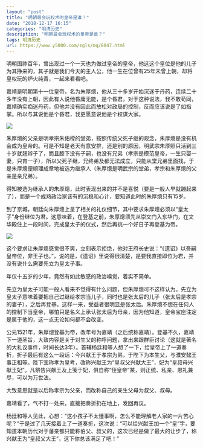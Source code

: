 ```yaml
---
layout: "post"
title: "明朝最会玩权术的皇帝是谁？"
date: "2018-12-17 16:15"
categories: "明清历史"
description: "明朝最会玩权术的皇帝是谁？"
tags: 明清历史
url: https://www.y5000.com/zgls/mq/8047.html
---
```






明朝国祚百年，曾出现过一个一天也为做过皇帝的皇帝，他这这个皇位是他的儿子为其挣来的，其子就是我们今天的主人公，他一生在位曾有25年未曾上朝，却将皇权玩的炉火纯青，一起来看看吧。

嘉靖是明朝第十一位皇帝，名为朱厚熜，他从三十多岁开始沉迷于丹药，连续二十多年没有上朝，因此有人说他昏庸无能，是个昏君。对于这种说法，我不敢苟同，嘉靖确实痴迷丹药，但他并没有因此而放松对政局的控制，反而应该说是了如指掌。所以与其说他是个昏君，我更愿意说他是个权谋大家。

![](https://img.y5000.com/uploads/allimg/161222/133941N16-0.jpg)

朱厚熜的父亲是明孝宗朱佑樘的堂弟，按照传统父死子继的观念，朱厚熜是没有机会成为皇帝的。可是不知是老天有意安排，还是别的原因，明武宗朱厚照只活到三十岁就翘辫子了，而且膝下没有子嗣，也没有兄弟（孝宗是模范皇帝，一生只娶一妻，只育一子），所以父死子继，兄终弟及都无法成立，只能从堂兄弟里面找，于是朱厚熜便顺理成章地被选为继承人（朱厚熜是明武宗的堂弟，孝宗和朱厚熜的父亲是亲兄弟）。

得知被选为继承人的朱厚熜，此时表现出来的并不是喜悦（要是一般人早就蹦起来了），而是一个成熟政治家该有的沉稳和心计，要知道此时的朱厚熜只有15岁。

到了京城，朝廷向朱厚熜上呈了相关的礼仪细节，其中要求朱厚熜必须以“皇太子”身份继位为君。这意味着，在登基之前，朱厚熜须先从崇文门入东华门，在文华殿住上一段时间，完成皇太子的仪式，然后再挑一个好日子再登基为帝。

![](https://img.y5000.com/uploads/allimg/161222/1339411433-1.jpg)

这个要求让朱厚熜感觉很不爽，立刻表示拒绝，他对王府长史说：“《遗诏》以吾嗣皇帝位，非王子也。”，说的是，《遗诏》里说得很清楚，是要我直接即位为君，并没有说什么需要先立为皇太子事。

年仅十五岁的少年，竟然有如此敏感的政治嗅觉，着实不简单。

先立为皇太子可能一般人看来不觉得有什么问题，但朱厚熜可不这样认为。先立为皇太子意味着要把自己过继给孝宗当儿子，同时也是张太后的儿子（张太后是孝宗的妻子），之后再登基。这样一来，受益者很明显是张太后。朱厚熜不想在任何人的控制下当皇帝，哪怕只是名义上承认张太后为母亲，因为他知道，皇帝宝座注定是属于他的，这一点无论如何都不会改变。

公元1521年，朱厚熜登基为帝，改年号为嘉靖（之后统称嘉靖）。登基不久，嘉靖下一道圣旨，大致内容是关于对生父的称呼问题，拿出来跟群臣讨论（这就是著名的大礼议事件，时间长达3年）。首辅杨廷和等人想了一下，给皇帝上了一道奏折，折子最后有这么一段话：今兴献王于孝宗为弟，于陛下为本生父，与濮安懿王事正相等。陛下宜称孝为皇考，改称兴献王为“皇叔父兴献大王”，妃为“皇叔母兴献王妃”。凡祭告兴献王及上笺于妃，俱自称“侄皇帝”某，则正统、私亲、恩礼兼尽，可以为万世法。

大致意思就是以后称孝宗为父亲，而改称自己的亲生父母为叔父、叔母。

嘉靖看了，气不打一处来，直接把奏折扔在地上，发回再议。

杨廷和等人见此，心想：“这小孩子不太懂事啊，怎么不能理解老人家的一片苦心呢？”于是过了几天接着上了一道奏折，这次说：“可以给兴献王加一个“皇”字，要知道本朝历代对于藩亲都只能称伯父、叔父的，这次已经是做了最大的让步了，称兴献王为“皇叔父大王”，这下你总该满足了吧！”
